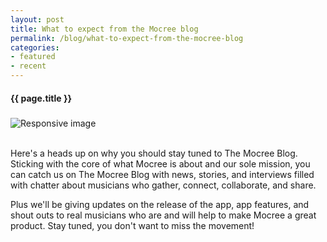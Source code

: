 ```yaml
---
layout: post
title: What to expect from the Mocree blog
permalink: /blog/what-to-expect-from-the-mocree-blog
categories: 
- featured
- recent
---
```

<div class="post-header"></div>
<h4 class="post-title blog-title text-center">{{ page.title }}</h4>
<h5 class="custom-subtitle text-center"></h5>
<div id="banner-img">
  <img src="{{ site.baseurl }}/assets/studio.jpg" class="img-responsive center-block" alt="Responsive image">
</div>
<br>
<p class="text-justify">
Here's a heads up on why you should stay tuned to The Mocree Blog. Sticking with the core of what Mocree is about and our sole mission, you can catch us on The Mocree Blog with news, stories, and interviews filled with chatter about musicians who gather, connect, collaborate, and share. 
</p>
<p class="text-justify">
Plus we'll be giving updates on the release of the app, app features, and shout outs to real musicians who are and will help to make Mocree a great product. Stay tuned, you don't want to miss the movement!
</p>
<div class="post-footer"></div>